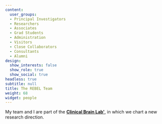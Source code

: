 ```yaml
---
content:
  user_groups:
  - Principal Investigators
  - Researchers
  - Associates
  - Grad Students
  - Administration
  - Visitors
  - Close Collaborators
  - Consultants
  - Alumni
design:
  show_interests: false
  show_role: true
  show_social: true
headless: true
subtitle: null
title: The REBEL Team
weight: 68
widget: people
---
```


My team and I are part of the [**Clinical Brain Lab'**](http://www.clinicalbrain.org/), in which we chart a new research direction.